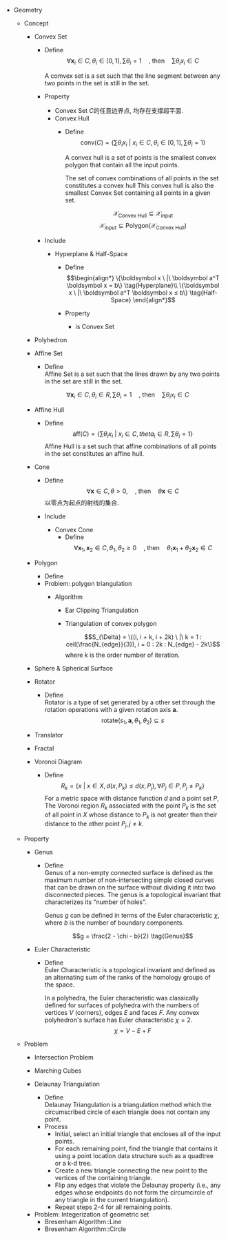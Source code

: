 * Geometry
  - Concept 
  
    - Convex Set
  
      - Define  
        $$\forall \boldsymbol x_i \in C, θ_i \in [0,1], \sum θ_i = 1 \quad \text{, then}\quad \sum θ_i x_i \in C$$
  
        A comvex set is a set such that the line segment between any two points in the set is still in the set.
  
      - Property  
  
        - Convex Set $C$的任意边界点, 均存在支撑超平面.
  
        * Convex Hull
          - Define  
            $$\text{conv}(C) = \left\{\sum θ_i x_i\ |\ x_i\in C, θ_i \in [0,1], \sum θ_i = 1 \right\}$$
  
            A convex hull is a set of points is the smallest convex polygon that contain all the input points.
  
            The set of convex combinations of all points in the set constitutes a convex hull This convex hull is also the smallest Convex Set containing all points in a given set.
  
            $$\mathcal X_{\text{Convex\ Hull}} \subseteq \mathcal X_{\text{input}}$$
            $$\mathcal X_{\text{input}} \subseteq \text{Polygon}(\mathcal X_{\text{Convex\ Hull}})$$
  
      - Include
  
        - Hyperplane & Half-Space
          - Define  
            $$\begin{align*}
              \{\boldsymbol x \ |\ \boldsymbol a^T \boldsymbol x = b\}  \tag{Hyperplane}\\
              \{\boldsymbol x \ |\ \boldsymbol a^T \boldsymbol x ≤ b\}  \tag{Half-Space}
            \end{align*}$$
  
          - Property
            - is Convex Set
  
    - Polyhedron
  
    - Affine Set
      - Define  
        Affine Set is a set such that the lines drawn by any two points in the set are still in the set.  
  
      $$\forall \boldsymbol x_i \in C, θ_i \in R, \sum θ_i = 1 \quad \text{, then}\quad \sum θ_i x_i \in C$$
  
    - Affine Hull
      - Define  
        $$\text{aff}(C) = \left\{\sum θ_i x_i\ |\ x_i\in C,theta_i \in R, \sum θ_i = 1  \right\}$$
        Affine Hull is a set such that affine combinations of all points in the set constitutes an affine hull.
  
    - Cone
      - Define  
        $$\forall \boldsymbol x \in C, θ > 0, \quad \text{, then}\quad θ \boldsymbol x \in C$$
        以零点为起点的射线的集合.
  
      - Include
        * Convex Cone
          - Define  
            $$\forall \boldsymbol x_1, \boldsymbol x_2 \in C, θ_1,θ_2 ≥ 0 \quad \text{, then}\quad θ_1 \boldsymbol x_1 + θ_2 \boldsymbol x_2 \in C$$
  
    - Polygon
      - Define
      - Problem: polygon triangulation
        - Algorithm
          * Ear Clipping Triangulation 
  
          - Triangulation of convex polygon
  
            $$S_{\Delta} = \{(i, i + k, i + 2k) \ |\ k = 1 : ceil(\frac{N_{edge}}{3}), i = 0 : 2k : N_{edge} - 2k\}$$
            where $k$ is the order number of iteration.
  
    - Sphere & Spherical Surface
  
    - Rotator
      - Define  
        Rotator is a type of set generated by a other set through the rotation operations with a given rotation axis $\boldsymbol a$.
        $$\text{rotate}(s_1, \boldsymbol a, \theta_{1}, \theta_{2}) \subseteq s$$
    - Translator
  
    - Fractal
  
    - Voronoi Diagram
      - Define  
        $$R_k = \{x \ |\ x  \in X, d(x, P_k) \le d(x, P_j), \forall P_j \in P, P_j \neq P_k\}  \tag{Voronoi region}$$ 
        For a metric space with distance function $d$ and a point set $P$, The Voronoi region $R_k$ associated with the point $P_k$ is the set of all point in $X$ whose distance to $P_k$ is not greater than their distance to the other point $P_j, j \neq k$.
  
  - Property
    * Genus
      - Define  
        Genus of a non-empty connected surface is defined as the maximum number of non-intersecting simple closed curves that can be drawn on the surface without dividing it into two disconnected pieces. The genus is a topological invariant that characterizes its "number of holes". 
  
        Genus $g$ can be defined in terms of the Euler characteristic $\chi$, where $b$ is the number of boundary components.
  
        $$g = \frac{2 - \chi - b}{2}  \tag{Genus}$$
  
    * Euler Characteristic
      - Define  
        Euler Characteristic is a topological invariant and defined as an alternating sum of the ranks of the homology groups of the space.
  
        In a polyhedra, the Euler characteristic was classically defined for surfaces of polyhedra with the numbers of vertices $V$ (corners), edges $E$ and faces $F$. Any convex polyhedron's surface has Euler characteristic $\chi = 2$.
        $$\chi = V - E + F  \tag{Euler Characteristic}$$
  
  - Problem
    * Intersection Problem
  
    * Marching Cubes
    * Delaunay Triangulation
      - Define   
        Delaunay Triangulation is a triangulation method which the circumscribed circle of each triangle does not contain any point.
      - Process
        - Initial, select an initial triangle that encloses all of the input points.
        - For each remaining point, find the triangle that contains it using a point location data structure such as a quadtree or a k-d tree.
        - Create a new triangle connecting the new point to the vertices of the containing triangle.
        - Flip any edges that violate the Delaunay property (i.e., any edges whose endpoints do not form the circumcircle of any triangle in the current triangulation).
        - Repeat steps 2-4 for all remaining points.
  
    - Problem: Integerization of geometric set
      * Bresenham Algorithm::Line
      * Bresenham Algorithm::Circle